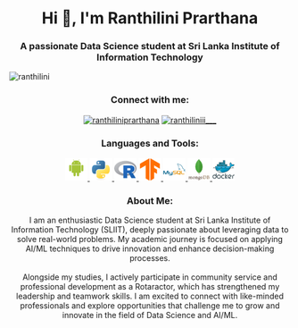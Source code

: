<h1 align="center">Hi 👋, I'm Ranthilini Prarthana</h1>
<h3 align="center">A passionate Data Science student at Sri Lanka Institute of Information Technology</h3>

<p align="left"> <img src="https://komarev.com/ghpvc/?username=ranthilini&label=Profile%20views&color=0e75b6&style=flat" alt="ranthilini" /> </p>

<h3 align="center">Connect with me:</h3>
<p align="center">
<a href="https://linkedin.com/in/ranthiliniprarthana" target="blank"><img align="center" src="https://raw.githubusercontent.com/rahuldkjain/github-profile-readme-generator/master/src/images/icons/Social/linked-in-alt.svg" alt="ranthiliniprarthana" height="30" width="40" /></a>
<a href="https://instagram.com/ranthiliniii___" target="blank"><img align="center" src="https://raw.githubusercontent.com/rahuldkjain/github-profile-readme-generator/master/src/images/icons/Social/instagram.svg" alt="ranthiliniii___" height="30" width="40" /></a>
</p>

<h3 align="center">Languages and Tools:</h3>
<p align="center">
  <a href="https://developer.android.com" target="_blank" rel="noreferrer">
    <img src="https://raw.githubusercontent.com/devicons/devicon/master/icons/android/android-original-wordmark.svg" alt="Android" width="40" height="40"/>
  </a>
  <a href="https://www.python.org" target="_blank" rel="noreferrer">
    <img src="https://raw.githubusercontent.com/devicons/devicon/master/icons/python/python-original.svg" alt="Python" width="40" height="40"/>
  </a>
  <a href="https://www.r-project.org/" target="_blank" rel="noreferrer">
    <img src="https://raw.githubusercontent.com/devicons/devicon/master/icons/r/r-original.svg" alt="R" width="40" height="40"/>
  </a>
  <a href="https://www.tensorflow.org" target="_blank" rel="noreferrer">
    <img src="https://raw.githubusercontent.com/devicons/devicon/master/icons/tensorflow/tensorflow-original.svg" alt="TensorFlow" width="40" height="40"/>
  </a>
  <a href="https://www.sql.com/" target="_blank" rel="noreferrer">
    <img src="https://raw.githubusercontent.com/devicons/devicon/master/icons/mysql/mysql-original-wordmark.svg" alt="MySQL" width="40" height="40"/>
  </a>
  <a href="https://www.mongodb.com/" target="_blank" rel="noreferrer">
    <img src="https://raw.githubusercontent.com/devicons/devicon/master/icons/mongodb/mongodb-original-wordmark.svg" alt="MongoDB" width="40" height="40"/>
  </a>
  <a href="https://www.docker.com/" target="_blank" rel="noreferrer">
    <img src="https://raw.githubusercontent.com/devicons/devicon/master/icons/docker/docker-original-wordmark.svg" alt="Docker" width="40" height="40"/>
  </a>
</p>

<h3 align="center">About Me:</h3>
<p align="center">
  I am an enthusiastic Data Science student at Sri Lanka Institute of Information Technology (SLIIT), deeply passionate about leveraging data to solve real-world problems. My academic journey is focused on applying AI/ML techniques to drive innovation and enhance decision-making processes.
  <br/><br/>
  Alongside my studies, I actively participate in community service and professional development as a Rotaractor, which has strengthened my leadership and teamwork skills. I am excited to connect with like-minded professionals and explore opportunities that challenge me to grow and innovate in the field of Data Science and AI/ML.
</p>
